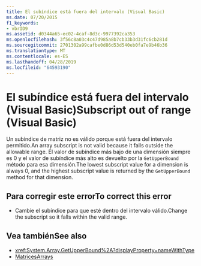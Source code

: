 ```yaml
---
title: El subíndice está fuera del intervalo (Visual Basic)
ms.date: 07/20/2015
f1_keywords:
- vbrID9
ms.assetid: d0344a65-ec02-4caf-8d3c-9977392ca353
ms.openlocfilehash: 3f56c8a03c4c47d985a8b7cb33b3d31fc6cb281d
ms.sourcegitcommit: 2701302a99cafbe0d86d53d540eb0fa7e9b46b36
ms.translationtype: MT
ms.contentlocale: es-ES
ms.lasthandoff: 04/28/2019
ms.locfileid: "64593190"
---
```

# <a name="subscript-out-of-range-visual-basic"></a><span data-ttu-id="97ec1-102">El subíndice está fuera del intervalo (Visual Basic)</span><span class="sxs-lookup"><span data-stu-id="97ec1-102">Subscript out of range (Visual Basic)</span></span>
<span data-ttu-id="97ec1-103">Un subíndice de matriz no es válido porque está fuera del intervalo permitido.</span><span class="sxs-lookup"><span data-stu-id="97ec1-103">An array subscript is not valid because it falls outside the allowable range.</span></span> <span data-ttu-id="97ec1-104">El valor de subíndice más bajo de una dimensión siempre es 0 y el valor de subíndice más alto es devuelto por la `GetUpperBound` método para esa dimensión.</span><span class="sxs-lookup"><span data-stu-id="97ec1-104">The lowest subscript value for a dimension is always 0, and the highest subscript value is returned by the `GetUpperBound` method for that dimension.</span></span>  
  
## <a name="to-correct-this-error"></a><span data-ttu-id="97ec1-105">Para corregir este error</span><span class="sxs-lookup"><span data-stu-id="97ec1-105">To correct this error</span></span>  
  
- <span data-ttu-id="97ec1-106">Cambie el subíndice para que esté dentro del intervalo válido.</span><span class="sxs-lookup"><span data-stu-id="97ec1-106">Change the subscript so it falls within the valid range.</span></span>  
  
## <a name="see-also"></a><span data-ttu-id="97ec1-107">Vea también</span><span class="sxs-lookup"><span data-stu-id="97ec1-107">See also</span></span>

- <xref:System.Array.GetUpperBound%2A?displayProperty=nameWithType>
- [<span data-ttu-id="97ec1-108">Matrices</span><span class="sxs-lookup"><span data-stu-id="97ec1-108">Arrays</span></span>](../../../visual-basic/programming-guide/language-features/arrays/index.md)

